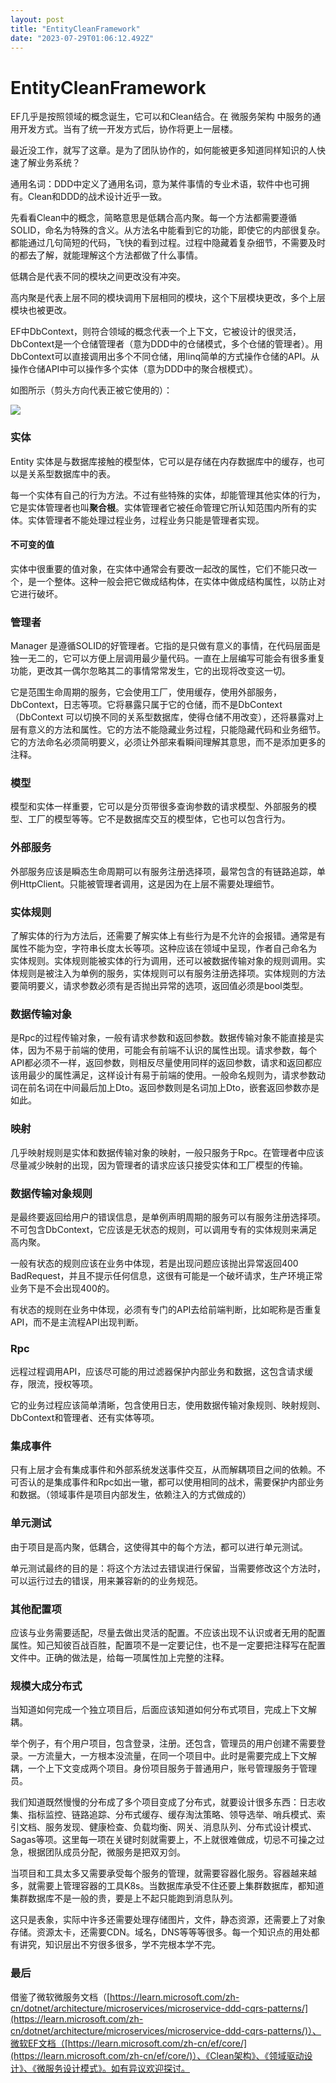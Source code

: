 ```yaml
---
layout: post
title: "EntityCleanFramework"
date: "2023-07-29T01:06:12.492Z"
---
```

EntityCleanFramework
====================

EF几乎是按照领域的概念诞生，它可以和Clean结合。在 微服务架构 中服务的通用开发方式。当有了统一开发方式后，协作将更上一层楼。

最近没工作，就写了这章。是为了团队协作的，如何能被更多知道同样知识的人快速了解业务系统？

通用名词：DDD中定义了通用名词，意为某件事情的专业术语，软件中也可拥有。Clean和DDD的战术设计近乎一致。

先看看Clean中的概念，简略意思是低耦合高内聚。每一个方法都需要遵循SOLID，命名为特殊的含义。从方法名中能看到它的功能，即使它的内部很复杂。都能通过几句简短的代码，飞快的看到过程。过程中隐藏着复杂细节，不需要及时的都去了解，就能理解这个方法都做了什么事情。

低耦合是代表不同的模块之间更改没有冲突。

高内聚是代表上层不同的模块调用下层相同的模块，这个下层模块更改，多个上层模块也被更改。

EF中DbContext，则符合领域的概念代表一个上下文，它被设计的很灵活，DbContext是一个仓储管理者（意为DDD中的仓储模式，多个仓储的管理者）。用DbContext可以直接调用出多个不同仓储，用linq简单的方式操作仓储的API。从操作仓储API中可以操作多个实体（意为DDD中的聚合根模式）。

如图所示（剪头方向代表正被它使用的）：

![](https://img2023.cnblogs.com/blog/1440182/202307/1440182-20230729010452889-1983016129.png)  

### 实体

Entity 实体是与数据库接触的模型体，它可以是存储在内存数据库中的缓存，也可以是关系型数据库中的表。

每一个实体有自己的行为方法。不过有些特殊的实体，却能管理其他实体的行为，它是实体管理者也叫**聚合根**。实体管理者它被任命管理它所认知范围内所有的实体。实体管理者不能处理过程业务，过程业务只能是管理者实现。

#### 不可变的值

实体中很重要的值对象，在实体中通常会有要改一起改的属性，它们不能只改一个，是一个整体。这种一般会把它做成结构体，在实体中做成结构属性，以防止对它进行破坏。

### 管理者

Manager 是遵循SOLID的好管理者。它指的是只做有意义的事情，在代码层面是独一无二的，它可以方便上层调用最少量代码。一直在上层编写可能会有很多重复功能，更改其一偶尔忽略其二的事情常常发生，它的出现将改变这一切。

它是范围生命周期的服务，它会使用工厂，使用缓存，使用外部服务，DbContext，日志等项。它将暴露只属于它的仓储，而不是DbContext（DbContext 可以切换不同的关系型数据库，使得仓储不用改变），还将暴露对上层有意义的方法和属性。它的方法不能隐藏业务过程，只能隐藏代码和业务细节。它的方法命名必须简明要义，必须让外部来看瞬间理解其意思，而不是添加更多的注释。

### 模型

模型和实体一样重要，它可以是分页带很多查询参数的请求模型、外部服务的模型、工厂的模型等等。它不是数据库交互的模型体，它也可以包含行为。

### 外部服务

外部服务应该是瞬态生命周期可以有服务注册选择项，最常包含的有链路追踪，单例HttpClient。只能被管理者调用，这是因为在上层不需要处理细节。

### 实体规则

了解实体的行为方法后，还需要了解实体上有些行为是不允许的会报错。通常是有属性不能为空，字符串长度太长等项。这种应该在领域中呈现，作者自己命名为 实体规则。实体规则能被实体的行为调用，还可以被数据传输对象的规则调用。实体规则是被注入为单例的服务，实体规则可以有服务注册选择项。实体规则的方法要简明要义，请求参数必须有是否抛出异常的选项，返回值必须是bool类型。

### 数据传输对象

是Rpc的过程传输对象，一般有请求参数和返回参数。数据传输对象不能直接是实体，因为不易于前端的使用，可能会有前端不认识的属性出现。请求参数，每个API都必须不一样，返回参数，则相反尽量使用同样的返回参数，请求和返回都应该用最少的属性满足，这样设计有易于前端的使用。一般命名规则为，请求参数动词在前名词在中间最后加上Dto。返回参数则是名词加上Dto，嵌套返回参数亦是如此。

### 映射

几乎映射规则是实体和数据传输对象的映射，一般只服务于Rpc。在管理者中应该尽量减少映射的出现，因为管理者的请求应该只接受实体和工厂模型的传输。

### 数据传输对象规则

是最终要返回给用户的错误信息，是单例声明周期的服务可以有服务注册选择项。不可包含DbContext，它应该是无状态的规则，可以调用专有的实体规则来满足高内聚。

一般有状态的规则应该在业务中体现，若是出现问题应该抛出异常返回400 BadRequest，并且不提示任何信息，这很有可能是一个破坏请求，生产环境正常业务下是不会出现400的。

有状态的规则在业务中体现，必须有专门的API去给前端判断，比如昵称是否重复API，而不是主流程API出现判断。

### Rpc

远程过程调用API，应该尽可能的用过滤器保护内部业务和数据，这包含请求缓存，限流，授权等项。

它的业务过程应该简单清晰，包含使用日志，使用数据传输对象规则、映射规则、DbContext和管理者、还有实体等项。

### 集成事件

只有上层才会有集成事件和外部系统发送事件交互，从而解耦项目之间的依赖。不可否认的是集成事件和Rpc如出一辙，都可以使用相同的战术，需要保护内部业务和数据。（领域事件是项目内部发生，依赖注入的方式做成的）

### 单元测试

由于项目是高内聚，低耦合，这使得其中的每个方法，都可以进行单元测试。

单元测试最终的目的是：将这个方法过去错误进行保留，当需要修改这个方法时，可以运行过去的错误，用来兼容新的的业务规范。

### 其他配置项

应该与业务需要适配，尽量去做出灵活的配置。不应该出现不认识或者无用的配置属性。知己知彼百战百胜，配置项不是一定要记住，也不是一定要把注释写在配置文件中。正确的做法是，给每一项属性加上完整的注释。

### 规模大成分布式

当知道如何完成一个独立项目后，后面应该知道如何分布式项目，完成上下文解耦。

举个例子，有个用户项目，包含登录，注册。还包含，管理员的用户创建不需要登录。一方流量大，一方根本没流量，在同一个项目中。此时是需要完成上下文解耦，一个上下文变成两个项目。身份项目服务于普通用户，账号管理服务于管理员。

我们知道既然慢慢的分布成了多个项目变成了分布式，就要设计很多东西：日志收集、指标监控、链路追踪、分布式缓存、缓存淘汰策略、领导选举、哨兵模式、索引文档、服务发现、健康检查、负载均衡、网关、消息队列、分布式设计模式、Sagas等项。这里每一项在关键时刻就需要上，不上就很难做成，切忌不可操之过急，根据团队成员分配，微服务是把双刃剑。

当项目和工具太多又需要承受每个服务的管理，就需要容器化服务。容器越来越多，就需要上管理容器的工具K8s。当数据库承受不住还要上集群数据库，都知道集群数据库不是一般的贵，要是上不起只能跑到消息队列。

这只是表象，实际中许多还需要处理存储图片，文件，静态资源，还需要上了对象存储。资源太卡，还需要CDN。域名，DNS等等等很多。每一个知识点的用处都有讲究，知识层出不穷很多很多，学不完根本学不完。

### 最后

借鉴了微软微服务文档（[https://learn.microsoft.com/zh-cn/dotnet/architecture/microservices/microservice-ddd-cqrs-patterns/](https://learn.microsoft.com/zh-cn/dotnet/architecture/microservices/microservice-ddd-cqrs-patterns/)）、微软EF文档（[https://learn.microsoft.com/zh-cn/ef/core/](https://learn.microsoft.com/zh-cn/ef/core/)）、《Clean架构》、《领域驱动设计》、《微服务设计模式》。如有异议欢迎探讨。
